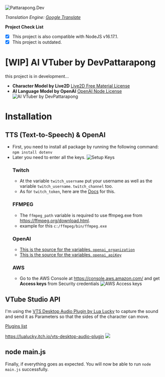 ![Pattarapong.Dev](https://github.com/ponlponl123/AIVTuber/blob/main/img/PattarapongDev.png)

*Translation Engine: [Google Translate](https://translate.google.com/)*

**Project Check List**
- [x]  This project is also compatible with NodeJS v16.17.1.
- [x]  This project is outdated.

# [WIP] AI VTuber by DevPattarapong
this project is in development...

* **Character Model by Live2D**
[Live2D Free Material License](https://www.live2d.jp/en/terms/live2d-free-material-license-agreement/)
* **AI Language Model by OpenAI**
[OpenAI Node License](https://github.com/openai/openai-node/blob/master/LICENSE)
![AI VTuber by DevPattarapong](https://github.com/ponlponl123/AIVTuber/blob/main/img/Screenshot.png)

# Installation
## TTS (Text-to-Speech) & OpenAI
- First, you need to install all package by running the following command: `npm install dotenv`
- Later you need to enter all the keys.
    ![Setup Keys](https://github.com/ponlponl123/AIVTuber/blob/main/img/Screenshot%202023-01-23%20203518.png)
    ### Twitch
    - At the variable `twitch_username` put your username as well as the variable `twitch_username`. `twitch_channel` too.
    - As for `twitch_token`, here are the [Docs](https://dev.twitch.tv/docs/authentication/getting-tokens-oauth/#authorization-code-grant-flow) for this.
    ### FFMPEG
    - The `ffmpeg_path` variable is required to use ffmpeg.exe from https://ffmpeg.org/download.html.
    - example for this `c:/ffmpeg/bin/ffmpeg.exe`
    ### OpenAI
    - [This is the source for the variables. `openai_organization`](https://beta.openai.com/account/org-settings)
    - [This is the source for the variables. `openai_apiKey`](https://beta.openai.com/account/api-keys)
    ### AWS
    - Go to the AWS Console at https://console.aws.amazon.com/ and get **Access keys** from Security credentials
    ![AWS Access keys](https://github.com/ponlponl123/AIVTuber/blob/main/img/Screenshot%202023-01-23%20203227.png)

## VTube Studio API
I'm using the [VTS Desktop Audio Plugin by Lua Lucky](https://lualucky.itch.io/vts-desktop-audio-plugin) to capture the sound and send it as Parameters so that the sides of the character can move.

[Plugins list](https://github.com/DenchiSoft/VTubeStudio)

https://lualucky.itch.io/vts-desktop-audio-plugin
![](https://github.com/ponlponl123/AIVTuber/blob/main/img/Screenshot%202023-01-23%20165939.png)

## node main.js
Finally, if everything goes as expected. You will now be able to run `node main.js` successfully. 
